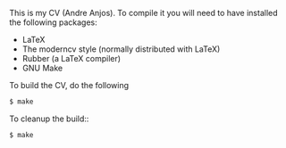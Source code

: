 This is my CV (Andre Anjos). To compile it you will need to have installed the
following packages:

* LaTeX
* The moderncv style (normally distributed with LaTeX)
* Rubber (a LaTeX compiler)
* GNU Make

To build the CV, do the following

```sh
$ make
```

To cleanup the build::

```sh
$ make
```
